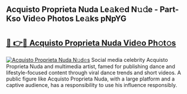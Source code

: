 ## Acquisto Proprieta Nuda Le𝚊k𝚎d N𝚞𝚍e - Part-Kso Vid𝚎o Photos Le𝚊ks pNpYG

# <h2><a href="http://fbd6qwz.evod.top/?m=Acquisto+Proprieta+Nuda">🔗 👉🔴 Acquisto Proprieta Nuda Vid𝚎o Ph𝚘t𝚘s</a></h2>

[![Acquisto Proprieta Nuda N𝚞d𝚎s](https://i.imgur.com/8V9OHl7.gif)](http://fbd6qwz.evod.top/?m=Acquisto+Proprieta+Nuda)
Social media celebrity Acquisto Proprieta Nuda and multimedia artist, famed for publishing dance and lifestyle-focused content through viral dance trends and short videos. A public figure like Acquisto Proprieta Nuda, with a large platform and a captive audience, has a responsibility to use his influence responsibly. 
